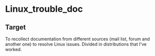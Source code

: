 # Linux_trouble_doc

## Target

To recollect documentation from different sources (mail list, forum and another one) to resolve Linux issues. Divided in distributions that I've worked.

